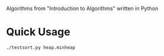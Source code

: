 Algorithms from "Introduction to Algorithms" written in Python

# Quick Usage

`./testsort.py heap.minheap`
